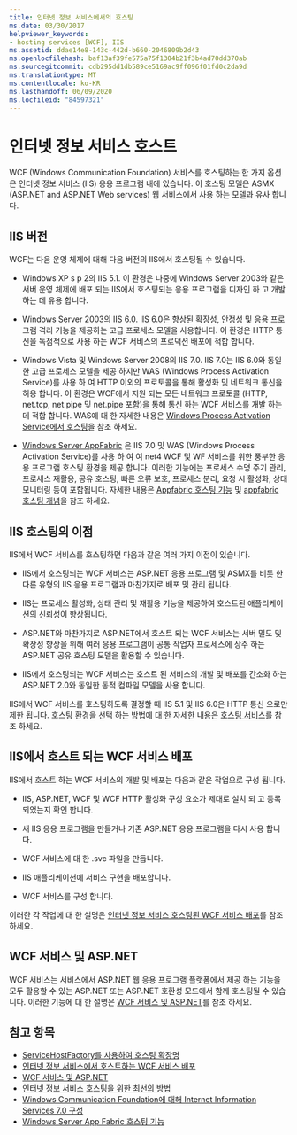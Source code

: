 ```yaml
---
title: 인터넷 정보 서비스에서의 호스팅
ms.date: 03/30/2017
helpviewer_keywords:
- hosting services [WCF], IIS
ms.assetid: ddae14e8-143c-442d-b660-2046809b2d43
ms.openlocfilehash: baf13af39fe575a75f1304b21f3b4ad70dd370ab
ms.sourcegitcommit: cdb295dd1db589ce5169ac9ff096f01fd0c2da9d
ms.translationtype: MT
ms.contentlocale: ko-KR
ms.lasthandoff: 06/09/2020
ms.locfileid: "84597321"
---
```

# <a name="host-in-internet-information-services"></a>인터넷 정보 서비스 호스트

WCF (Windows Communication Foundation) 서비스를 호스팅하는 한 가지 옵션은 인터넷 정보 서비스 (IIS) 응용 프로그램 내에 있습니다. 이 호스팅 모델은 ASMX (ASP.NET and ASP.NET Web services) 웹 서비스에서 사용 하는 모델과 유사 합니다.

## <a name="versions-of-iis"></a>IIS 버전

WCF는 다음 운영 체제에 대해 다음 버전의 IIS에서 호스팅될 수 있습니다.

- Windows XP s p 2의 IIS 5.1. 이 환경은 나중에 Windows Server 2003와 같은 서버 운영 체제에 배포 되는 IIS에서 호스팅되는 응용 프로그램을 디자인 하 고 개발 하는 데 유용 합니다.

- Windows Server 2003의 IIS 6.0. IIS 6.0은 향상된 확장성, 안정성 및 응용 프로그램 격리 기능을 제공하는 고급 프로세스 모델을 사용합니다. 이 환경은 HTTP 통신을 독점적으로 사용 하는 WCF 서비스의 프로덕션 배포에 적합 합니다.

- Windows Vista 및 Windows Server 2008의 IIS 7.0. IIS 7.0는 IIS 6.0와 동일한 고급 프로세스 모델을 제공 하지만 WAS (Windows Process Activation Service)를 사용 하 여 HTTP 이외의 프로토콜을 통해 활성화 및 네트워크 통신을 허용 합니다. 이 환경은 WCF에서 지원 되는 모든 네트워크 프로토콜 (HTTP, net.tcp, net.pipe 및 net.pipe 포함)을 통해 통신 하는 WCF 서비스를 개발 하는 데 적합 합니다. WAS에 대 한 자세한 내용은 [Windows Process Activation Service에서 호스팅](hosting-in-windows-process-activation-service.md)을 참조 하세요.

- [Windows Server AppFabric](https://docs.microsoft.com/previous-versions/appfabric/ff384253(v=azure.10)) 은 IIS 7.0 및 WAS (Windows Process Activation Service)를 사용 하 여 여 net4 WCF 및 WF 서비스를 위한 풍부한 응용 프로그램 호스팅 환경을 제공 합니다. 이러한 기능에는 프로세스 수명 주기 관리, 프로세스 재활용, 공유 호스팅, 빠른 오류 보호, 프로세스 분리, 요청 시 활성화, 상태 모니터링 등이 포함됩니다. 자세한 내용은 [Appfabric 호스팅 기능](https://docs.microsoft.com/previous-versions/appfabric/ee677189(v=azure.10)) 및 [appfabric 호스팅 개념](https://docs.microsoft.com/previous-versions/appfabric/ee677371(v=azure.10))을 참조 하세요.

## <a name="benefits-of-iis-hosting"></a>IIS 호스팅의 이점

IIS에서 WCF 서비스를 호스팅하면 다음과 같은 여러 가지 이점이 있습니다.

- IIS에서 호스팅되는 WCF 서비스는 ASP.NET 응용 프로그램 및 ASMX를 비롯 한 다른 유형의 IIS 응용 프로그램과 마찬가지로 배포 및 관리 됩니다.

- IIS는 프로세스 활성화, 상태 관리 및 재활용 기능을 제공하여 호스트된 애플리케이션의 신뢰성이 향상됩니다.

- ASP.NET와 마찬가지로 ASP.NET에서 호스트 되는 WCF 서비스는 서버 밀도 및 확장성 향상을 위해 여러 응용 프로그램이 공통 작업자 프로세스에 상주 하는 ASP.NET 공유 호스팅 모델을 활용할 수 있습니다.

- IIS에서 호스팅되는 WCF 서비스는 호스트 된 서비스의 개발 및 배포를 간소화 하는 ASP.NET 2.0와 동일한 동적 컴파일 모델을 사용 합니다.

IIS에서 WCF 서비스를 호스팅하도록 결정할 때 IIS 5.1 및 IIS 6.0은 HTTP 통신 으로만 제한 됩니다. 호스팅 환경을 선택 하는 방법에 대 한 자세한 내용은 [호스팅 서비스](../hosting-services.md)를 참조 하세요.

## <a name="deploy-an-iis-hosted-wcf-service"></a>IIS에서 호스트 되는 WCF 서비스 배포

IIS에서 호스트 하는 WCF 서비스의 개발 및 배포는 다음과 같은 작업으로 구성 됩니다.

- IIS, ASP.NET, WCF 및 WCF HTTP 활성화 구성 요소가 제대로 설치 되 고 등록 되었는지 확인 합니다.

- 새 IIS 응용 프로그램을 만들거나 기존 ASP.NET 응용 프로그램을 다시 사용 합니다.

- WCF 서비스에 대 한 .svc 파일을 만듭니다.

- IIS 애플리케이션에 서비스 구현을 배포합니다.

- WCF 서비스를 구성 합니다.

이러한 각 작업에 대 한 설명은 [인터넷 정보 서비스 호스팅된 WCF 서비스 배포](deploying-an-internet-information-services-hosted-wcf-service.md)를 참조 하세요.

## <a name="wcf-services-and-aspnet"></a>WCF 서비스 및 ASP.NET

WCF 서비스는 서비스에서 ASP.NET 웹 응용 프로그램 플랫폼에서 제공 하는 기능을 모두 활용할 수 있는 ASP.NET 또는 ASP.NET 호환성 모드에서 함께 호스팅될 수 있습니다. 이러한 기능에 대 한 설명은 [WCF 서비스 및 ASP.NET](wcf-services-and-aspnet.md)를 참조 하세요.

## <a name="see-also"></a>참고 항목

- [ServiceHostFactory를 사용하여 호스팅 확장명](../extending/extending-hosting-using-servicehostfactory.md)
- [인터넷 정보 서비스에서 호스트하는 WCF 서비스 배포](deploying-an-internet-information-services-hosted-wcf-service.md)
- [WCF 서비스 및 ASP.NET](wcf-services-and-aspnet.md)
- [인터넷 정보 서비스 호스팅을 위한 최선의 방법](internet-information-services-hosting-best-practices.md)
- [Windows Communication Foundation에 대해 Internet Information Services 7.0 구성](configuring-iis-for-wcf.md)
- [Windows Server App Fabric 호스팅 기능](https://docs.microsoft.com/previous-versions/appfabric/ee677189(v=azure.10))
